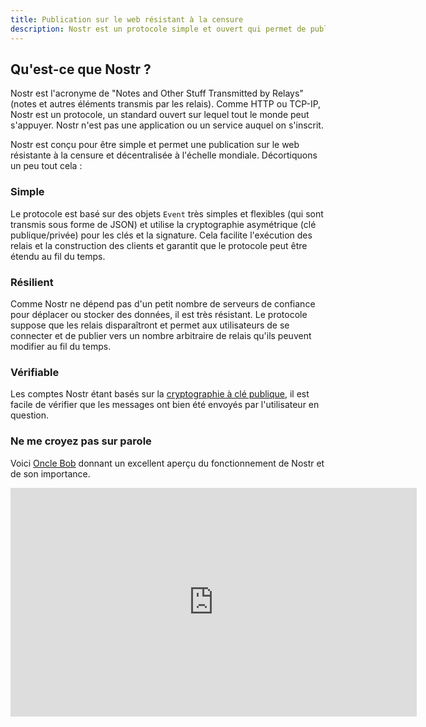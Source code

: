 ```yaml
---
title: Publication sur le web résistant à la censure
description: Nostr est un protocole simple et ouvert qui permet de publier sur le web des informations à valeur ajoutée à l'échelle mondiale et réellement résistantes à la censure.
---
```


## Qu'est-ce que Nostr ?

Nostr est l'acronyme de "Notes and Other Stuff Transmitted by Relays" (notes et autres éléments transmis par les relais). Comme HTTP ou TCP-IP, Nostr est un protocole, un standard ouvert sur lequel tout le monde peut s'appuyer. Nostr n'est pas une application ou un service auquel on s'inscrit.

Nostr est conçu pour être simple et permet une publication sur le web résistante à la censure et décentralisée à l'échelle mondiale. Décortiquons un peu tout cela :

### Simple

Le protocole est basé sur des objets `Event` très simples et flexibles (qui sont transmis sous forme de JSON) et utilise la cryptographie asymétrique (clé publique/privée) pour les clés et la signature. Cela facilite l'exécution des relais et la construction des clients et garantit que le protocole peut être étendu au fil du temps.

### Résilient

Comme Nostr ne dépend pas d'un petit nombre de serveurs de confiance pour déplacer ou stocker des données, il est très résistant. Le protocole suppose que les relais disparaîtront et permet aux utilisateurs de se connecter et de publier vers un nombre arbitraire de relais qu'ils peuvent modifier au fil du temps.

### Vérifiable

Les comptes Nostr étant basés sur la [cryptographie à clé publique](https://en.wikipedia.org/wiki/Public-key_cryptography), il est facile de vérifier que les messages ont bien été envoyés par l'utilisateur en question.

### Ne me croyez pas sur parole

Voici [Oncle Bob](https://primal.net/profile/npub19mun7qwdyjf7qs3456u8kyxncjn5u2n7klpu4utgy68k4aenzj6synjnft) donnant un excellent aperçu du fonctionnement de Nostr et de son importance.

<iframe width="650" height="366" src="https://www.youtube-nocookie.com/embed/ssNkOMx2E5Y" title="YouTube video player" frameborder="0" allow="accelerometer; autoplay; clipboard-write; encrypted-media; gyroscope; picture-in-picture; web-share" allowfullscreen></iframe>
